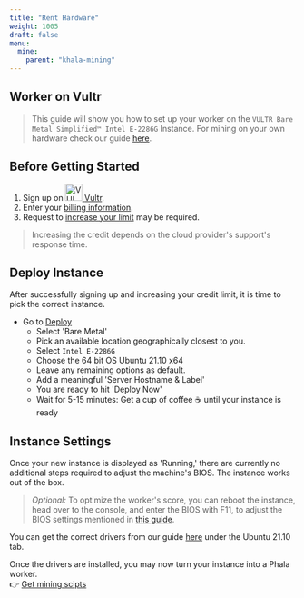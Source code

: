 ```yaml
---
title: "Rent Hardware"
weight: 1005
draft: false
menu:
  mine:
    parent: "khala-mining"
---
```


## Worker on Vultr

> This guide will show you how to set up your worker on the `VULTR Bare Metal Simplified™ Intel E-2286G` Instance. For mining on your own hardware check our guide [here](/en-us/mine/khala-mining/hardware-requirements/#requirements-checklist).

## Before Getting Started

1. Sign up on <a href="https://www.vultr.com/?ref=9108833-8H"><img alt="VULTR Bare Metal" src="/images/docs/quick-start/mine-phala/signet__on-dark-blue-bg.png" width="30"> [Vultr](https://vultr.com).
2. Enter your [billing information](https://my.vultr.com/billing/).
3. Request to [increase your limit](https://my.vultr.com/billing/#billinglimits) may be required.

> Increasing the credit depends on the cloud provider's support's response time.

## Deploy Instance

After successfully signing up and increasing your credit limit, it is time to pick the correct instance.

* Go to [Deploy](https://my.vultr.com/deploy/)
  - Select 'Bare Metal'
  - Pick an available location geographically closest to you.
  - Select `Intel E-2286G`
  - Choose the 64 bit OS Ubuntu 21.10 x64
  - Leave any remaining options as default.
  - Add a meaningful 'Server Hostname & Label'
  - You are ready to hit 'Deploy Now'
  - Wait for 5-15 minutes: Get a cup of coffee :coffee: until your instance is ready

## Instance Settings

Once your new instance is displayed as 'Running,' there are currently no additional steps required to adjust the machine's BIOS. The instance works out of the box.

> _Optional:_ To optimize the worker's score, you can reboot the instance, head over to the console, and enter the BIOS with F11, to adjust the BIOS settings mentioned in [this guide](/en-us/mine/khala-mining/hardware-requirements/#check-your-bios).

You can get the correct drivers from our guide [here](/en-us/mine/khala-mining/hardware-requirements/#supported-operating-systems) under the Ubuntu 21.10 tab.

Once the drivers are installed, you may now turn your instance into a Phala worker.
\
 :point_right:  [Get mining scipts](/en-us/mine/khala-mining/quick-start/#quick-start)
